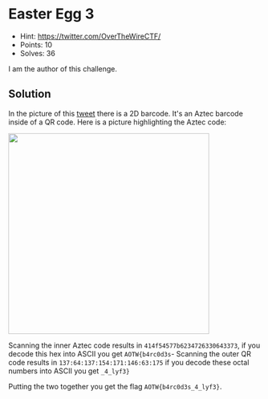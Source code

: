 # Easter Egg 3

- Hint: https://twitter.com/OverTheWireCTF/
- Points: 10
- Solves: 36

I am the author of this challenge.

## Solution 
In the picture of this [tweet](https://twitter.com/OverTheWireCTF/status/1204370177237954565) there is a 2D barcode.
It's an Aztec barcode inside of a QR code. Here is a picture highlighting the Aztec code:

<img src="https://github.com/semchapeu/CTF-WriteUps/blob/master/OverTheWire%20Advent%202019/Easter%20Egg%203/eastergg3_highlighted.png?raw=true" alt="" width="400" height="400" />

Scanning the inner Aztec code results in `414f54577b6234726330643373`, if you decode this hex into ASCII you get `AOTW{b4rc0d3s`-
Scanning the outer QR code results in `137:64:137:154:171:146:63:175` if you decode these octal numbers into ASCII you get `_4_lyf3}`

Putting the two together you get the flag `AOTW{b4rc0d3s_4_lyf3}`.
